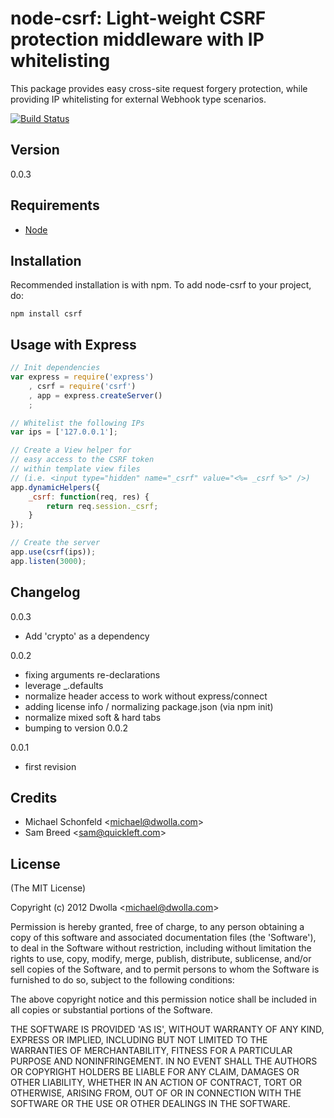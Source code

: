 node-csrf: Light-weight CSRF protection middleware with IP whitelisting
=================================================================================

This package provides easy cross-site request forgery protection, while providing IP whitelisting for external Webhook type scenarios. 

[![Build Status](https://secure.travis-ci.org/Dwolla/node-csrf.png?branch=master)](http://travis-ci.org/Dwolla/node-csrf)

## Version
0.0.3

## Requirements
- [Node](http://github.com/ry/node)

## Installation

Recommended installation is with npm. To add node-csrf to your project, do:

    npm install csrf

## Usage with Express
```javascript
// Init dependencies
var express = require('express')
    , csrf = require('csrf')
    , app = express.createServer()
    ;

// Whitelist the following IPs
var ips = ['127.0.0.1'];

// Create a View helper for 
// easy access to the CSRF token
// within template view files
// (i.e. <input type="hidden" name="_csrf" value="<%= _csrf %>" />)
app.dynamicHelpers({
	_csrf: function(req, res) {
		return req.session._csrf;
	}
});

// Create the server
app.use(csrf(ips));
app.listen(3000);
```

## Changelog

0.0.3

* Add 'crypto' as a dependency

0.0.2

* fixing arguments re-declarations
* leverage _.defaults
* normalize header access to work without express/connect
* adding license info / normalizing package.json (via npm init)
* normalize mixed soft & hard tabs
* bumping to version 0.0.2

0.0.1

* first revision

## Credits

* Michael Schonfeld &lt;michael@dwolla.com&gt;
* Sam Breed &lt;sam@quickleft.com&gt;

## License 

(The MIT License)

Copyright (c) 2012 Dwolla &lt;michael@dwolla.com&gt;

Permission is hereby granted, free of charge, to any person obtaining
a copy of this software and associated documentation files (the
'Software'), to deal in the Software without restriction, including
without limitation the rights to use, copy, modify, merge, publish,
distribute, sublicense, and/or sell copies of the Software, and to
permit persons to whom the Software is furnished to do so, subject to
the following conditions:

The above copyright notice and this permission notice shall be
included in all copies or substantial portions of the Software.

THE SOFTWARE IS PROVIDED 'AS IS', WITHOUT WARRANTY OF ANY KIND,
EXPRESS OR IMPLIED, INCLUDING BUT NOT LIMITED TO THE WARRANTIES OF
MERCHANTABILITY, FITNESS FOR A PARTICULAR PURPOSE AND NONINFRINGEMENT.
IN NO EVENT SHALL THE AUTHORS OR COPYRIGHT HOLDERS BE LIABLE FOR ANY
CLAIM, DAMAGES OR OTHER LIABILITY, WHETHER IN AN ACTION OF CONTRACT,
TORT OR OTHERWISE, ARISING FROM, OUT OF OR IN CONNECTION WITH THE
SOFTWARE OR THE USE OR OTHER DEALINGS IN THE SOFTWARE.
